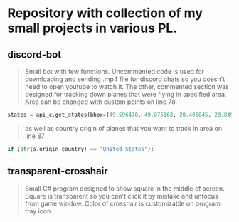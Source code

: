 # Repository with collection of my small projects in various PL.


## discord-bot
> Small bot with few functions. Uncommented code is used for downloading and sending .mp4 file for discord chats so you doesn't need to open
> youtube to watch it.
> The other, commented section was designed for tracking down planes that were flying in specified area. Area can be changed with custom points on line 78.
```python
states = api_c.get_states(bbox=(49.596470, 49.875168, 20.405045, 20.849991))
```
> as well as country origin of planes that you want to track in area on line 87
```python
if (str(s.origin_country) == "United States"):
```

## transparent-crosshair
> Small C# program designed to show square in the middle of screen.
> Square is transparent so you can't click it by mistake and unfocus from game window.
> Color of crosshair is customizable on program tray icon
